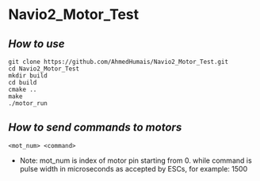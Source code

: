 # Navio2_Motor_Test

## _How to use_

```
git clone https://github.com/AhmedHumais/Navio2_Motor_Test.git
cd Navio2_Motor_Test
mkdir build
cd build
cmake ..
make
./motor_run
```

## _How to send commands to motors_

```<mot_num> <command>```

- Note: mot_num is index of motor pin starting from 0. while command is pulse width in microseconds as accepted by ESCs, for example: 1500

